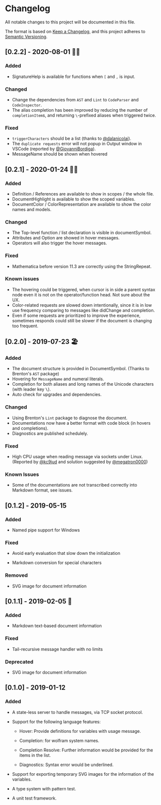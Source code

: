 # Changelog
All notable changes to this project will be documented in this file.

The format is based on [Keep a Changelog](https://keepachangelog.com/en/1.0.0/),
and this project adheres to [Semantic Versioning](https://semver.org/spec/v2.0.0.html).

## [0.2.2] - 2020-08-01 🐱‍🏍

### Added

- SignatureHelp is available for functions when `[` and `,` is input.

### Changed

- Change the dependencies from `AST` and `Lint` to `CodeParser` and
`CodeInspector`.
- The alias completion has been improved by reducing the number of
`completionItem`s, and returning `\`-prefixed aliases when triggered twice.

### Fixed

- `triggerCharacters` should be a list (thanks to
[@dalanicolai](https://github.com/dalanicolai)).
- The `duplicate requests`
error will not popup in Output window in VSCode (reported by
[@GiovanniBordiga](https://github.com/GiovanniBordiga)).
- MessageName should be shown when hovered

## [0.2.1] - 2020-01-24 🏮🐀

### Added

- Definition / References are available to show in scopes / the whole file.
- DocumentHighlight is available to show the scoped variables.
- DocumentColor / ColorRepresentation are available to show the color names and models.

### Changed

- The Top-level function / list declaration is visible in documentSymbol.
- Attributes and Option are showed in hover messages.
- Operators will also trigger the hover messages.

### Fixed

- Mathematica before version 11.3 are correctly using the StringRepeat.

### Known issues

- The hovering could be triggered, when cursor is in side a parent syntax
  node even it is not on the operator/function head. Not sure about the UX.
- Color-related requests are slowed down intentionally, since it is in low
  use frequency comparing to messages like didChange and completion.
- Even if some requests are prioritized to improve the experience, sometimes
  responds could still be slower if the document is changing too frequent.

## [0.2.0] - 2019-07-23 🏖️

### Added

- The document structure is provided in DocumentSymbol. (Thanks to Brenton's `AST` package)
- Hovering for `MessageName` and numeral literals.
- Completion for both aliases and long names of the Unicode characters (with leader key <kbd>\\</kbd>).
- Auto check for upgrades and dependencies.

### Changed

- Using Brenton's `Lint` package to diagnose the document.
- Documentations now have a better format with code block (in hovers and completions).
- Diagnostics are published schedulely.

### Fixed

- High CPU usage when reading message via sockets under Linux.  
  (Reported by [@kc9jud](https://github.com/kc9jud) and solution suggested by
  [@megatron0000](https://github.com/megatron0000))

### Known Issues

- Some of the documentations are not transcribed correctly into Markdown format, see issues.

## [0.1.2] - 2019-05-15

### Added

- Named pipe support for Windows

### Fixed

- Avoid early evaluation that slow down the initialization

- Markdown conversion for special characters

### Removed

- SVG image for document information

## [0.1.1] - 2019-02-05 🧧

### Added

- Markdown text-based document information

### Fixed

- Tail-recursive message handler with no limits

### Deprecated

- SVG image for document information

## [0.1.0] - 2019-01-12

### Added

- A state-less server to handle messages, via TCP socket protocol.

- Support for the following language features:

  - Hover: Provide definitions for variables with usage message.

  - Completion: for wolfram system names.

  - Completion Resolve: Further information would be provided for the items in
    the list.

  - Diagnostics: Syntax error would be underlined.

- Support for exporting temporary SVG images for the information of the variables.

- A type system with pattern test.

- A unit test framework.
